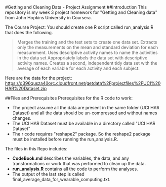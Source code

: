 #Getting and Cleaning Data - Project Assignment
##Introduction
This repository is my week 3 project homework for "Getting and Cleaning data" from John Hopkins University in Coursera.

The Course Project:
You should create one R script called run_analysis.R that does the following.
> Merges the training and the test sets to create one data set.
> Extracts only the measurements on the mean and standard deviation for each measurement.
> Uses descriptive activity names to name the activities in the data set
> Appropriately labels the data set with descriptive activity names.
> Creates a second, independent tidy data set with the average of each variable for each activity and each subject.

Here are the data for the project: 
https://d396qusza40orc.cloudfront.net/getdata%2Fprojectfiles%2FUCI%20HAR%20Dataset.zip 

##Files and Prerequisites
Prerequisites for the R code to work:
* The project assume all the data are present in the same folder (UCI HAR Dataset) and all the data should be un-compressed and without names changes.
* The UCI HAR Dataset must be available in a directory called "UCI HAR Dataset"
* The r code requires "reshape2" package. So the reshape2 package must be installed before running the run_analysis.R.

The files in this Repo includes:
*  **CodeBook.md**  describes the variables, the data, and any transformations or work that was performed to clean up the data.
*  **run_analysis.R**  contains all the code to perform the analyses.
*  The output of the last step is called  final_average_data_for_wearable_computing.txt.

